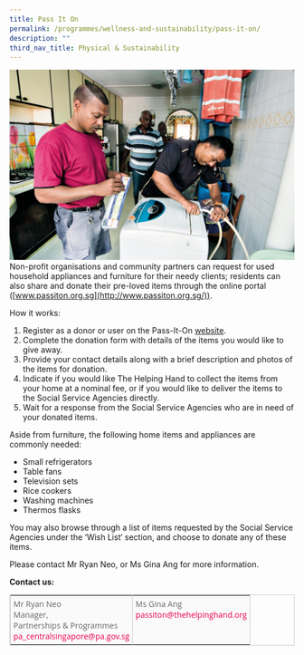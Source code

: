 ```yaml
---
title: Pass It On
permalink: /programmes/wellness-and-sustainability/pass-it-on/
description: ""
third_nav_title: Physical & Sustainability
---
```

![](/images/Programmes/pass-it-on.jpg)
Non-profit organisations and community partners can request for used household appliances and furniture for their needy clients; residents can also share and donate their pre-loved items through the online portal ([www.passiton.org.sg](http://www.passiton.org.sg/)).  
  
How it works:

1.  Register as a donor or user on the Pass-It-On&nbsp;[website](http://www.passiton.org.sg/).
2.  Complete the donation form with details of the items you would like to give away.
3.  Provide your contact details along with a brief description and photos of the items for donation.
4.  Indicate if you would like The Helping Hand to collect the items from your home at a nominal fee, or if you would like to deliver the items to the Social Service Agencies directly.
5.  Wait for a response from the Social Service Agencies who are in need of your donated items.

Aside from furniture, the following home items and appliances are commonly needed:

*   Small refrigerators
*   Table fans
*   Television sets
*   Rice cookers
*   Washing machines
*   Thermos flasks

You may also browse through a list of items requested by the Social Service Agencies under the ‘Wish List‘ section, and choose to donate any of these items.

Please contact Mr Ryan Neo, or Ms Gina Ang for more information.

**Contact us:**

<table style="width: 100%; border-collapse: collapse; table-layout: auto; vertical-align: top; margin-bottom: 15px; border: 1px solid rgb(204, 204, 204); color: rgb(102, 102, 102); font-family: &quot;Open Sans&quot;, Arial, Helvetica, sans-serif; font-size: 14px; font-style: normal; font-variant-ligatures: normal; font-variant-caps: normal; font-weight: 400; letter-spacing: normal; orphans: 2; text-align: start; text-transform: none; white-space: normal; widows: 2; word-spacing: 0px; -webkit-text-stroke-width: 0px; text-decoration-thickness: initial; text-decoration-style: initial; text-decoration-color: initial;" border="0"><tbody><tr style="background-color: rgb(250, 250, 250);"><td style="vertical-align: top; border-collapse: collapse; border-left: 1px solid rgb(204, 204, 204); border-right: 1px solid rgb(204, 204, 204); padding: 5px;">Mr Ryan Neo<br>Manager,&nbsp;<br>Partnerships &amp; Programmes<br><a style="color: rgb(233, 0, 76); outline: none; text-decoration: none;" href="https://www.cdc.gov.sg/centralsingapore/contentdetails/pa_centralSingapore@pa.gov.sg">pa_centralsingapore@pa.gov.sg</a></td><td style="vertical-align: top; border-collapse: collapse; border-left: 1px solid rgb(204, 204, 204); border-right: 1px solid rgb(204, 204, 204); padding: 5px;">Ms Gina Ang<br><a style="color: rgb(233, 0, 76); outline: none; text-decoration: none;" href="mailto:passiton@thehelpinghand.org">passiton@thehelpinghand.org</a></td></tr></tbody></table>